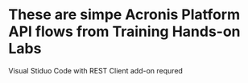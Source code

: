 # These are simpe Acronis Platform API flows from Training Hands-on Labs

Visual Stiduo Code with REST Client add-on requred
